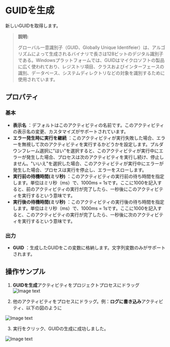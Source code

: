 # GUIDを生成

新しいGUIDを取得します。

> **説明:**
>
> グローバル一意識別子（GUID、Globally Unique Identifeier）は、アルゴリズムによって生成されるバイナリで長さは128ビットのデジタル識別子である。Windowsプラットフォームでは、GUIDはマイクロソフトの製品に広く使われており、レジストリ項目、クラスおよびインターフェースの識別、データベース、システムディレクトリなどの対象を識別するために使用されています。


## プロパティ
### 基本
- **表示名** ：デフォルトはこのアクティビティの名前です。このアクティビティの表示名の変更、カスタマイズがサポートされています。
- **エラー発生時に実行を継続** ：このアクティビティが実行失敗した場合、エラーを無視して次のアクティビティを実行するかどうかを設定します。プルダウンフレーム選択に"はい"を選択すると、このアクティビティが実行中にエラーが発生した場合、プロセスは次のアクティビティを実行し続け、停止しません。"いいえ"を選択した場合、このアクティビティが実行中にエラーが発生した場合、プロセスは実行を停止し、エラーをスローします。
- **実行前の待機時間(ミリ秒)** ：このアクティビティの実行前の待ち時間を指定します。単位はミリ秒（ms）で、1000ms = 1sです。ここに1000を記入すると、前のアクティビティの実行が完了したら、一秒後にこのアクティビティを実行するという意味です。
- **実行後の待機時間(ミリ秒)** ：このアクティビティの実行後の待ち時間を指定します。単位はミリ秒（ms）で、1000ms = 1sです。ここに1000を記入すると、このアクティビティの実行が完了したら、一秒後に次のアクティビティを実行するという意味です。

### 出力
- **GUID** ：生成したGUIDをこの変数に格納します。文字列変数のみがサポートされます。
## 操作サンプル
1. **GUIDを生成**アクティビティをプロジェクトプロセスにドラッグ
![Image text](https://docimages.blob.core.chinacloudapi.cn/images/Activities/GenerateGUIDActivity2021010501.png)

2. 他のアクティビティをプロセスにドラッグ。例：**ログに書き込み**アクティビティ、以下の図のように

![Image text](https://docimages.blob.core.chinacloudapi.cn/images/Activities/GenerateGUIDActivity2021010502.png)

3. 実行をクリック、GUIDの生成に成功しました。

![Image text](https://docimages.blob.core.chinacloudapi.cn/images/Activities/GenerateGUIDActivity2021010503.png)